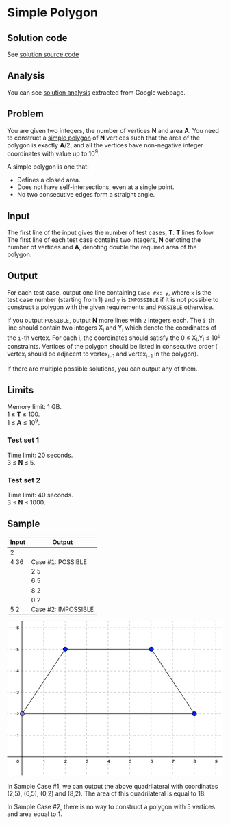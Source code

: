 # Simple Polygon

## Solution code

See [solution source code](/Round%20G/Simple%20Polygon/solution.js)

## Analysis

You can see [solution analysis](/Round%20G/Simple%20Polygon/analysis.md) extracted from Google webpage.

## Problem

You are given two integers, the number of vertices **N** and area **A**. You need to construct a [simple polygon](https://en.wikipedia.org/wiki/Simple_polygon) of **N** vertices such that the area of the polygon is exactly **A**/2, and all the vertices have non-negative integer coordinates with value up to 10<sup>9</sup>.

A simple polygon is one that:

- Defines a closed area.
- Does not have self-intersections, even at a single point.
- No two consecutive edges form a straight angle.

## Input

The first line of the input gives the number of test cases, **T**. **T** lines follow. The first line of each test case contains two integers, **N** denoting the number of vertices and **A**, denoting double the required area of the polygon.

## Output

For each test case, output one line containing `Case #x: y`, where `x` is the test case number (starting from 1) and `y` is `IMPOSSIBLE` if it is not possible to construct a polygon with the given requirements and `POSSIBLE` otherwise.

If you output `POSSIBLE`, output **N** more lines with `2` integers each. The `i-`th line should contain two integers X<sub>i</sub> and Y<sub>i</sub> which denote the coordinates of the `i-`th vertex. For each i, the coordinates should satisfy the 0 ≤ X<sub>i</sub>,Y<sub>i</sub> ≤ 10<sup>9</sup> constraints. Vertices of the polygon should be listed in consecutive order ( vertex<sub>i</sub> should be adjacent to vertex<sub>i−1</sub> and vertex<sub>i+1</sub> in the polygon).

If there are multiple possible solutions, you can output any of them.

## Limits

Memory limit: 1 GB.<br>
1 ≤ **T** ≤ 100.<br>
1 ≤ **A** ≤ 10<sup>9</sup>.

### Test set 1

Time limit: 20 seconds.<br>
3 ≤ **N** ≤ 5.

### Test set 2

Time limit: 40 seconds.<br>
3 ≤ **N** ≤ 1000.

## Sample

| Input | Output              |
| ----- | ------------------- |
| 2     |                     |
| 4 36  | Case #1: POSSIBLE   |
|       | 2 5                 |
|       | 6 5                 |
|       | 8 2                 |
|       | 0 2                 |
| 5 2   | Case #2: IMPOSSIBLE |

![Simple Polygon](/images/round-g-simple-polygon-1.png)

In Sample Case #1, we can output the above quadrilateral with coordinates (2,5), (6,5), (0,2) and (8,2). The area of this quadrilateral is equal to 18.

In Sample Case #2, there is no way to construct a polygon with 5 vertices and area equal to 1.
